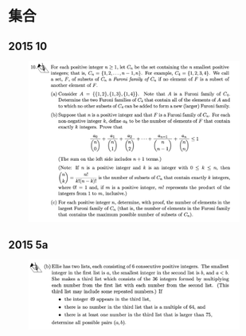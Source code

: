 # 集合

## 2015 10

<figure><img src="../.gitbook/assets/截屏2022-11-21 下午9.49.08.png" alt=""><figcaption></figcaption></figure>

## 2015 5a

<figure><img src="../.gitbook/assets/截屏2022-11-21 下午10.00.02.png" alt=""><figcaption></figcaption></figure>
